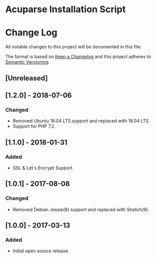 # Acuparse Installation Script

# Change Log
All notable changes to this project will be documented in this file.

The format is based on [Keep a Changelog](http://keepachangelog.com/)
and this project adheres to [Semantic Versioning](http://semver.org/).

## [Unreleased]

## [1.2.0] - 2018-07-06
### Changed
- Removed Ubuntu 16.04 LTS support and replaced with 18.04 LTS.
- Support for PHP 7.2.

## [1.1.0] - 2018-01-31
### Added
- SSL & Let's Encrypt Support.

## [1.0.1] - 2017-08-08
### Changed
- Removed Debian Jessie(8) support and replaced with Stretch(9).

## [1.0.0] - 2017-03-13
### Added
- Initial open source release.
